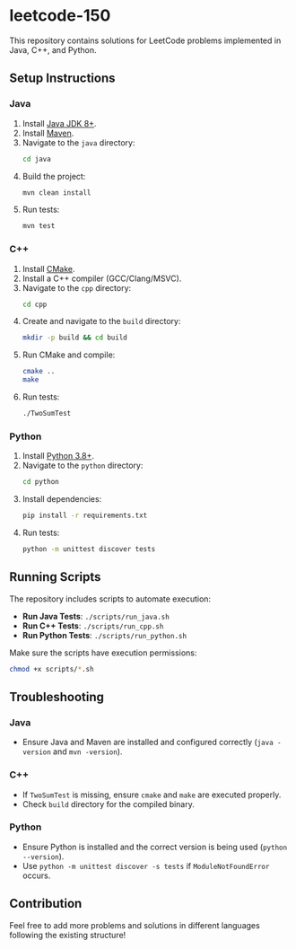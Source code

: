 # leetcode-150

This repository contains solutions for LeetCode problems implemented in Java, C++, and Python.

## Setup Instructions

### Java
1. Install [Java JDK 8+](https://adoptopenjdk.net/).
2. Install [Maven](https://maven.apache.org/install.html).
3. Navigate to the `java` directory:
   ```sh
   cd java
   ```
4. Build the project:
   ```sh
   mvn clean install
   ```
5. Run tests:
   ```sh
   mvn test
   ```

### C++
1. Install [CMake](https://cmake.org/download/).
2. Install a C++ compiler (GCC/Clang/MSVC).
3. Navigate to the `cpp` directory:
   ```sh
   cd cpp
   ```
4. Create and navigate to the `build` directory:
   ```sh
   mkdir -p build && cd build
   ```
5. Run CMake and compile:
   ```sh
   cmake ..
   make
   ```
6. Run tests:
   ```sh
   ./TwoSumTest
   ```

### Python
1. Install [Python 3.8+](https://www.python.org/downloads/).
2. Navigate to the `python` directory:
   ```sh
   cd python
   ```
3. Install dependencies:
   ```sh
   pip install -r requirements.txt
   ```
4. Run tests:
   ```sh
   python -m unittest discover tests
   ```

## Running Scripts
The repository includes scripts to automate execution:
- **Run Java Tests**: `./scripts/run_java.sh`
- **Run C++ Tests**: `./scripts/run_cpp.sh`
- **Run Python Tests**: `./scripts/run_python.sh`

Make sure the scripts have execution permissions:
```sh
chmod +x scripts/*.sh
```

## Troubleshooting
### Java
- Ensure Java and Maven are installed and configured correctly (`java -version` and `mvn -version`).

### C++
- If `TwoSumTest` is missing, ensure `cmake` and `make` are executed properly.
- Check `build` directory for the compiled binary.

### Python
- Ensure Python is installed and the correct version is being used (`python --version`).
- Use `python -m unittest discover -s tests` if `ModuleNotFoundError` occurs.

## Contribution
Feel free to add more problems and solutions in different languages following the existing structure!

